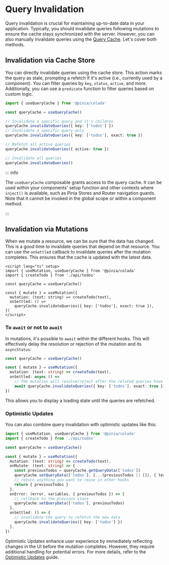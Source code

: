 # Query Invalidation

Query invalidation is crucial for maintaining up-to-date data in your application. Typically, you should invalidate queries following mutations to ensure the cache stays synchronized with the server. However, you can also manually invalidate queries using the [Query Cache](../advanced/query-cache.md). Let's cover both methods.

## Invalidation via Cache Store

You can directly invalidate queries using the cache store. This action marks the query as stale, prompting a refetch if it's active (i.e., currently used by a component). You can filter queries by `key`, `status`, `active`, and more. Additionally, you can use a `predicate` function to filter queries based on custom logic.

```ts twoslash
import { useQueryCache } from '@pinia/colada'

const queryCache = useQueryCache()

// Invalidate a specific query and it's children
queryCache.invalidateQueries({ key: ['todos'] })
// Invalidate a specific query only
queryCache.invalidateQueries({ key: ['todos'], exact: true })

// Refetch all active queries
queryCache.invalidateQueries({ active: true })

// Invalidate all queries
queryCache.invalidateQueries()
```

::: info

The `useQueryCache` composable grants access to the query cache. It can be used within your components' setup function and other contexts where `inject()` is available, such as Pinia Stores and Router navigation guards. Note that it cannot be invoked in the global scope or within a component method.

:::

## Invalidation via Mutations

When we mutate a resource, we can be sure that the data has changed. This is a good time to invalidate queries that depend on that resource. You can use the `onSettled` callback to invalidate queries after the mutation completes. This ensures that the cache is updated with the latest data.

```vue twoslash
<script lang="ts" setup>
import { useMutation, useQueryCache } from '@pinia/colada'
import { createTodo } from './api/todos'

const queryCache = useQueryCache()

const { mutate } = useMutation({
  mutation: (text: string) => createTodo(text),
  onSettled: () =>
    queryCache.invalidateQueries({ key: ['todos'], exact: true }),
})
</script>
```

### To `await` or not to `await`

In mutations, it's possible to `await` within the different hooks. This will effectively delay the resolution or rejection of the mutation and its `asyncStatus`:

```ts
const queryCache = useQueryCache()

const { mutate } = useMutation({
  mutation: (text: string) => createTodo(text),
  onSettled: async () =>
    // The mutation will resolve/reject after the related queries have been fetched again
    await queryCache.invalidateQueries({ key: ['todos'], exact: true }),
})
```

This allows you to display a loading state until the queries are refetched.

### Optimistic Updates

You can also combine query invalidation with optimistic updates like this:

```ts
import { useMutation, useQueryCache } from '@pinia/colada'
import { createTodo } from './api/todos'

const queryCache = useQueryCache()

const { mutate } = useMutation({
  mutation: (text: string) => createTodo(text),
  onMutate: (text: string) => {
    const previousTodos = queryCache.getQueryData(['todos'])
    queryCache.setQueryData(['todos'], [...(previousTodos || []), { text }])
    // return anything you want to reuse in other hooks
    return { previousTodos }
  },
  onError: (error, variables, { previousTodos }) => {
    // rollback to the previous state
    queryCache.setQueryData(['todos'], previousTodos)
  },
  onSettled: () => {
    // invalidate the query to refetch the new data
    queryCache.invalidateQueries({ key: ['todos'] })
  },
})
```

Optimistic Updates enhance user experience by immediately reflecting changes in the UI before the mutation completes. However, they require additional handling for potential errors. For more details, refer to the [Optimistic Updates](./optimistic-updates.md) guide.

